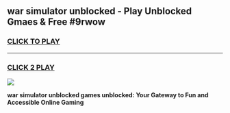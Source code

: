 
## war simulator unblocked - Play Unblocked Gmaes & Free #9rwow
<h3>
<a href="https://news.freeplayer.one?title=war_simulator_unblocked&ref=27F">CLICK TO PLAY</a></h3>
<hr>

<h3>
<a href="https://news.freeplayer.one?title=war_simulator_unblocked&ref=27F">CLICK 2 PLAY</a>
  
</h3>

<a href="https://news.freeplayer.one?title=war_simulator_unblocked&ref=27F/"><img src="https://clearcache.store/games.png"></a>


**war simulator unblocked games unblocked: Your Gateway to Fun and Accessible Online Gaming**
